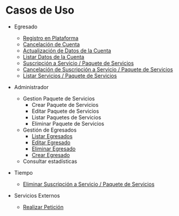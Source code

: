 # Casos de Uso

- Egresado
  - [Registro en Plataforma](/Caso_de_Uso/Casos_de_Uso/Egresado/Registro_en_plataforma/Readme.md)
  - [Cancelación de Cuenta](/Caso_de_Uso/Casos_de_Uso/Egresado/Cancelación_de_Cuenta/Readme.md)
  - [Actualización de Datos de la Cuenta](/Caso_de_Uso/Casos_de_Uso/Egresado/Actualizar_Datos_Cuenta/Readme.md)
  - [Listar Datos de la Cuenta](/Caso_de_Uso/Casos_de_Uso/Egresado/Listar_Datos_Cuenta/Readme.md)
  - [Suscripción a Servicio / Paquete de Servicios](/Caso_de_Uso/Casos_de_Uso/Egresado/CRD_Suscripción/Crear_Suscripción/Readme.md)
  - [Cancelación de Suscripción a Servicio / Paquete de Servicios](/Caso_de_Uso/Casos_de_Uso/Egresado/CRD_Suscripción/Eliminar_Suscripción/Readme.md)
  - [Listar Servicios / Paquete de Servicios](/Caso_de_Uso/Casos_de_Uso/Egresado/CRD_Suscripción/Listar_Suscripción/Readme.md)

- Administrador
  - Gestion Paquete de Servicios
    - Crear Paquete de Servicios
    - Editar Paquete de Servicios
    - Listar Paquetes de Servicios
    - Eliminar Paquete de Servicios
  - Gestión de Egresados
    - [Listar Egresados](/Caso_de_Uso/Casos_de_Uso/Administrador/CRUD_Egresados/Listar_Egresado/Readme.md)
    - [Editar Egresado](/Caso_de_Uso/Casos_de_Uso/Administrador/CRUD_Egresados/Editar_Egresado/Readme.md)
    - [Eliminar Egresado](/Caso_de_Uso/Casos_de_Uso/Administrador/CRUD_Egresados/Eliminar_Egresado/Readme.md)
    - [Crear Egresado](/Caso_de_Uso/Casos_de_Uso/Administrador/CRUD_Egresados/Crear_Egresado/Readme.md)
  - Consultar estadísticas

- Tiempo
  - [Eliminar Suscripción a Servicio / Paquete de Servicios](/Caso_de_Uso/Casos_de_Uso/Tiempo/Eliminar_Suscripciones/Readme.md)

- Servicios Externos
  - [Realizar Petición](/Caso_de_Uso/Casos_de_Uso/Servicios_Externos/Realizar_Peticion/Readme.md)
